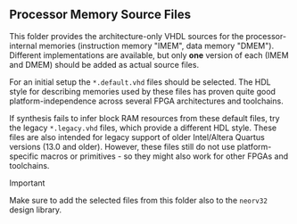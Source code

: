 ## Processor Memory Source Files

This folder provides the architecture-only VHDL sources for the processor-internal memories
(instruction memory "IMEM", data memory "DMEM"). Different implementations are available, but
only **one** version of each (IMEM and DMEM) should be added as actual source files.

For an initial setup the `*.default.vhd` files should be selected. The HDL style for describing
memories used by these files has proven quite good platform-independence across several FPGA
architectures and toolchains.

If synthesis fails to infer block RAM resources from these default files, try the legacy
`*.legacy.vhd` files, which provide a different HDL style. These files are also intended for
legacy support of older Intel/Altera Quartus versions (13.0 and older). However, these files
still do not use platform-specific macros or primitives - so they might also work for other
FPGAs and toolchains.

> [!IMPORTANT]
> Make sure to add the selected files from this folder also to the `neorv32` design library.
